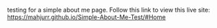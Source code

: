testing for a simple about me page.
Follow this link to view this live site: https://mahjurr.github.io/Simple-About-Me-Test/#Home
